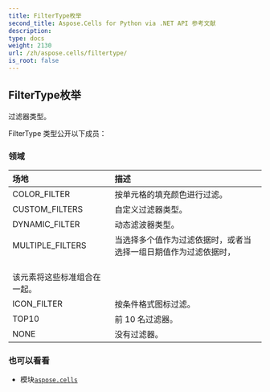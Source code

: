 ```yaml
---
title: FilterType枚举
second_title: Aspose.Cells for Python via .NET API 参考文献
description:
type: docs
weight: 2130
url: /zh/aspose.cells/filtertype/
is_root: false
---
```

## FilterType枚举
过滤器类型。



FilterType 类型公开以下成员：

### 领域
|场地|描述|
| :- | :- |
| COLOR_FILTER |按单元格的填充颜色进行过滤。|
| CUSTOM_FILTERS |自定义过滤器类型。|
| DYNAMIC_FILTER |动态滤波器类型。|
| MULTIPLE_FILTERS |当选择多个值作为过滤依据时，或者当选择一组日期值作为过滤依据时，<br/>该元素将这些标准组合在一起。|
| ICON_FILTER |按条件格式图标过滤。|
| TOP10 |前 10 名过滤器。|
| NONE |没有过滤器。|



### 也可以看看
* 模块[`aspose.cells`](..)
